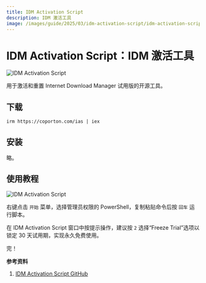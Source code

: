 ```yaml
---
title: IDM Activation Script
description: IDM 激活工具
image: /images/guide/2025/03/idm-activation-script/idm-activation-script.webp
---
```


# IDM Activation Script：IDM 激活工具

<p></p>
<Img src="/images/guide/2025/03/idm-activation-script/idm-activation-script.webp" alt="IDM Activation Script" />

用于激活和重置 Internet Download Manager 试用版的开源工具。

## 下载

``` shell
irm https://coporton.com/ias | iex
```

## 安装

略。

## 使用教程

<Img src="/images/guide/2025/03/idm-activation-script/idm-activation-script-cli.webp" alt="IDM Activation Script" />

右键点击 `开始` 菜单，选择管理员权限的 PowerShell，复制粘贴命令后按 `回车` 运行脚本。

在 IDM Activation Script 窗口中按提示操作，建议按 `2` 选择“Freeze Trial”选项以锁定 30 天试用期，实现永久免费使用。

完！

**参考资料**

1. [IDM Activation Script GitHub](https://github.com/lstprjct/IDM-Activation-Script)